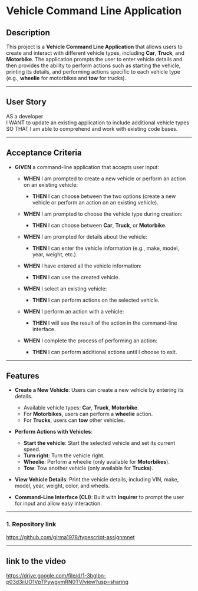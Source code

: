 # Vehicle Command Line Application

## Description

This project is a **Vehicle Command Line Application** that allows users to create and interact with different vehicle types, including **Car**, **Truck**, and **Motorbike**. The application prompts the user to enter vehicle details and then provides the ability to perform actions such as starting the vehicle, printing its details, and performing actions specific to each vehicle type (e.g., **wheelie** for motorbikes and **tow** for trucks).

---

## User Story

AS a developer  
I WANT to update an existing application to include additional vehicle types  
SO THAT I am able to comprehend and work with existing code bases.

---

## Acceptance Criteria

- **GIVEN** a command-line application that accepts user input:
  - **WHEN** I am prompted to create a new vehicle or perform an action on an existing vehicle:
    - **THEN** I can choose between the two options (create a new vehicle or perform an action on an existing vehicle).
  
  - **WHEN** I am prompted to choose the vehicle type during creation:
    - **THEN** I can choose between **Car**, **Truck**, or **Motorbike**.
  
  - **WHEN** I am prompted for details about the vehicle:
    - **THEN** I can enter the vehicle information (e.g., make, model, year, weight, etc.).
  
  - **WHEN** I have entered all the vehicle information:
    - **THEN** I can use the created vehicle.
  
  - **WHEN** I select an existing vehicle:
    - **THEN** I can perform actions on the selected vehicle.
  
  - **WHEN** I perform an action with a vehicle:
    - **THEN** I will see the result of the action in the command-line interface.
  
  - **WHEN** I complete the process of performing an action:
    - **THEN** I can perform additional actions until I choose to exit.

---

## Features

- **Create a New Vehicle**: Users can create a new vehicle by entering its details.
  - Available vehicle types: **Car**, **Truck**, **Motorbike**.
  - For **Motorbikes**, users can perform a **wheelie** action.
  - For **Trucks**, users can **tow** other vehicles.
  
- **Perform Actions with Vehicles**:
  - **Start the vehicle**: Start the selected vehicle and set its current speed.
  - **Turn right**: Turn the vehicle right.
  - **Wheelie**: Perform a wheelie (only available for **Motorbikes**).
  - **Tow**: Tow another vehicle (only available for **Trucks**).
  
- **View Vehicle Details**: Print the vehicle details, including VIN, make, model, year, weight, color, and wheels.

- **Command-Line Interface (CLI)**: Built with **Inquirer** to prompt the user for input and allow easy interaction.

---

### 1. Repository link

 https://github.com/girma1978/typescript-assignmnet
 
 
---

## link to the video 
https://drive.google.com/file/d/1-3bglbn-p03d3iiUO1VpTPywgvmRN0TV/view?usp=sharing


